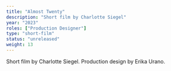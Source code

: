 ```yaml
---
title: "Almost Twenty"
description: "Short film by Charlotte Siegel"
year: "2023"
roles: ["Production Designer"]
type: "short-film"
status: "unreleased"
weight: 13
---
```


Short film by Charlotte Siegel. Production design by Erika Urano. 
 